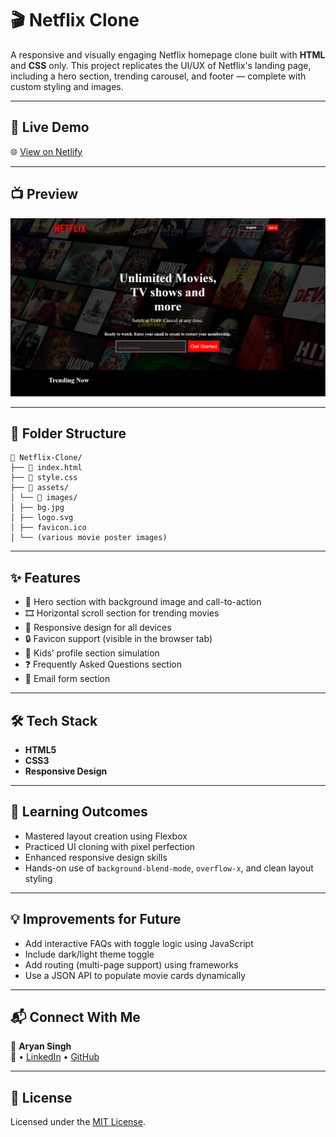 # 🎬 Netflix Clone

A responsive and visually engaging Netflix homepage clone built with **HTML** and **CSS** only. This project replicates the UI/UX of Netflix's landing page, including a hero section, trending carousel, and footer — complete with custom styling and images.

---

## 🚀 Live Demo

🌐 [View on Netlify](https://aryandev-namealreadytaken.netlify.app/)

---

## 📺 Preview

![Netflix Clone Preview](./assets/images/preview.png)

---

## 📂 Folder Structure
```
📁 Netflix-Clone/
├── 📄 index.html
├── 📄 style.css
├── 📁 assets/
│ └── 📁 images/
│ ├── bg.jpg
│ ├── logo.svg
│ ├── favicon.ico
│ └── (various movie poster images)
```

---

## ✨ Features

- 🎥 Hero section with background image and call-to-action
- 🎞️ Horizontal scroll section for trending movies
- 📱 Responsive design for all devices
- 🔒 Favicon support (visible in the browser tab)
- 🧒 Kids’ profile section simulation
- ❓ Frequently Asked Questions section
- 📩 Email form section

---

## 🛠️ Tech Stack

- **HTML5**
- **CSS3**
- **Responsive Design**

---

## 🧠 Learning Outcomes

- Mastered layout creation using Flexbox
- Practiced UI cloning with pixel perfection
- Enhanced responsive design skills
- Hands-on use of `background-blend-mode`, `overflow-x`, and clean layout styling

---

## 💡 Improvements for Future

- Add interactive FAQs with toggle logic using JavaScript
- Include dark/light theme toggle
- Add routing (multi-page support) using frameworks
- Use a JSON API to populate movie cards dynamically

---

## 📬 Connect With Me

👤 **Aryan Singh**  
🔗 • [LinkedIn](https://www.linkedin.com/in/aryansingh006/) • [GitHub](https://github.com/singharyan006/)

---

## 📄 License

Licensed under the [MIT License](LICENSE).


